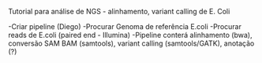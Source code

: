Tutorial para análise de NGS - alinhamento, variant calling de E. Coli

  -Criar pipeline (Diego)
  -Procurar Genoma de referência E.coli
  -Procurar reads de E.coli (paired end - Illumina)
  -Pipeline conterá alinhamento (bwa), conversão SAM BAM (samtools), variant calling (samtools/GATK), anotação (?)
  
